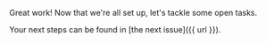 Great work! Now that we're all set up, let's tackle some open tasks.

Your next steps can be found in [the next issue]({{ url }}).
